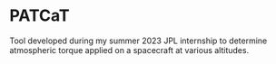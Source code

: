 # PATCaT
Tool developed during my summer 2023 JPL internship to determine atmospheric torque applied on a spacecraft at various altitudes.
